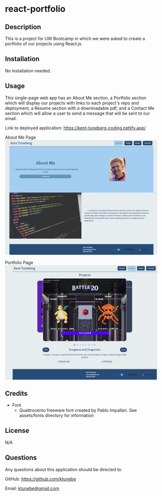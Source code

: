 # react-portfolio

## Description

This is a project for UW Bootcamp in which we were asked to create a portfolio of our projects using React.js. 

## Installation

No installation needed.

## Usage

This single-page web app has an About Me section, a Portfolio section which will display our projects with links to each project's repo and deployment, a Resume section with a downloadable pdf, and a Contact Me section which will allow a user to send a message that will be sent to our email.

Link to deployed application: https://kent-tuneberg-coding.netlify.app/

About Me Page
![Screenshot of the about me page](src/assets/screenshots/about-me-page.png)

Portfolio Page
![Screenshot of the portfolio page](src/assets/screenshots/portfolio-page.png)

## Credits

- Font
  - Quattrocento freeware font created by Pablo Impallari. See assets/fonts directory for information

## License

N/A

## Questions

Any questions about this application should be directed to:

GitHub: https://github.com/ktunebe

Email: ktunebe@gmail.com